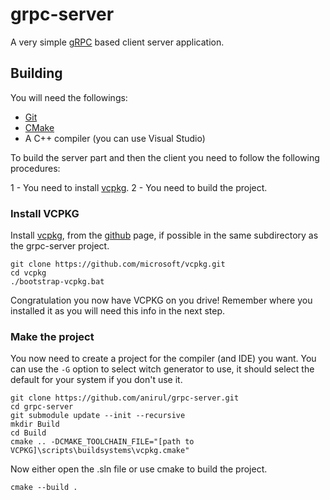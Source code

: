 # grpc-server

A very simple [gRPC](https://grpc.io) based client server application.

## Building

You will need the followings:

- [Git](https://git-scm.com/)
- [CMake](https://cmake.org/)
- A C++ compiler (you can use Visual Studio)

To build the server part and then the client you need to follow the following procedures:

1 - You need to install [vcpkg](https://vcpkg.io/en/).
2 - You need to build the project.

### Install VCPKG

Install [vcpkg](https://vcpkg.io/en/), from the [github](https://github.com/microsoft/vcpkg) page, if possible in the same subdirectory as the grpc-server project.

```pwsh
git clone https://github.com/microsoft/vcpkg.git
cd vcpkg
./bootstrap-vcpkg.bat
```

Congratulation you now have VCPKG on you drive! Remember where you installed it as you will need this info in the next step.

### Make the project

You now need to create a project for the compiler (and IDE) you want. You can use the `-G` option to select witch generator to use, it should select the default for your system if you don't use it.

```pwsh
git clone https://github.com/anirul/grpc-server.git
cd grpc-server
git submodule update --init --recursive
mkdir Build
cd Build
cmake .. -DCMAKE_TOOLCHAIN_FILE="[path to VCPKG]\scripts\buildsystems\vcpkg.cmake"
```

Now either open the .sln file or use cmake to build the project.

```pwsh
cmake --build .
```
